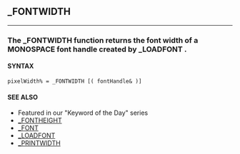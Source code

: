 ## _FONTWIDTH
---

### The _FONTWIDTH function returns the font width of a MONOSPACE font handle created by _LOADFONT .

#### SYNTAX

`pixelWidth% = _FONTWIDTH [( fontHandle& )]`

#### SEE ALSO
* Featured in our "Keyword of the Day" series
* [_FONTHEIGHT](./_FONTHEIGHT.md)
* [_FONT](./_FONT.md)
* [_LOADFONT](./_LOADFONT.md)
* [_PRINTWIDTH](./_PRINTWIDTH.md)
